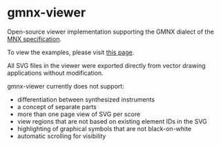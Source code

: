 # gmnx-viewer
Open-source viewer implementation supporting the GMNX dialect of the
[MNX specification](https://w3c.github.io/mnx/specification/index.html).

To view the examples, please visit [this page](https://joeberkovitz.github.io/gmnx-viewer/).

All SVG files in the viewer were exported directly from vector drawing applications without modification.

gmnx-viewer currently does not support:
- differentiation between synthesized instruments
- a concept of separate parts
- more than one page view of SVG per score
- view regions that are not based on existing element IDs in the SVG
- highlighting of graphical symbols that are not black-on-white
- automatic scrolling for visibility
